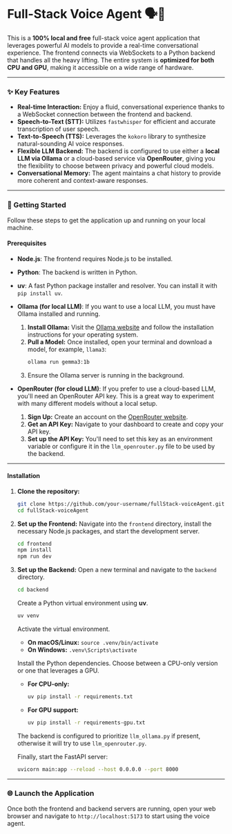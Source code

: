 # Full-Stack Voice Agent 🗣️🤖

This is a **100% local and free** full-stack voice agent application that leverages powerful AI models to provide a real-time conversational experience. The frontend connects via WebSockets to a Python backend that handles all the heavy lifting. The entire system is **optimized for both CPU and GPU**, making it accessible on a wide range of hardware.

-----

### ✨ Key Features

  * **Real-time Interaction:** Enjoy a fluid, conversational experience thanks to a WebSocket connection between the frontend and backend.
  * **Speech-to-Text (STT):** Utilizes `fastwhisper` for efficient and accurate transcription of user speech.
  * **Text-to-Speech (TTS):** Leverages the `kokoro` library to synthesize natural-sounding AI voice responses.
  * **Flexible LLM Backend:** The backend is configured to use either a **local LLM via Ollama** or a cloud-based service via **OpenRouter**, giving you the flexibility to choose between privacy and powerful cloud models.
  * **Conversational Memory:** The agent maintains a chat history to provide more coherent and context-aware responses.

-----

### 🚀 Getting Started

Follow these steps to get the application up and running on your local machine.

#### Prerequisites

  * **Node.js**: The frontend requires Node.js to be installed.

  * **Python**: The backend is written in Python.

  * **uv**: A fast Python package installer and resolver. You can install it with `pip install uv`.

  * **Ollama (for local LLM)**: If you want to use a local LLM, you must have Ollama installed and running.

    1.  **Install Ollama:** Visit the [Ollama website](https://ollama.com/) and follow the installation instructions for your operating system.
    2.  **Pull a Model:** Once installed, open your terminal and download a model, for example, `llama3`:
        ```bash
        ollama run gemma3:1b
        ```
    3.  Ensure the Ollama server is running in the background.

  * **OpenRouter (for cloud LLM)**: If you prefer to use a cloud-based LLM, you'll need an OpenRouter API key. This is a great way to experiment with many different models without a local setup.

    1.  **Sign Up:** Create an account on the [OpenRouter website](https://openrouter.ai/).
    2.  **Get an API Key:** Navigate to your dashboard to create and copy your API key.
    3.  **Set up the API Key:** You'll need to set this key as an environment variable or configure it in the `llm_openrouter.py` file to be used by the backend.

-----

#### Installation

1.  **Clone the repository:**

    ```bash
    git clone https://github.com/your-username/fullStack-voiceAgent.git
    cd fullStack-voiceAgent
    ```

2.  **Set up the Frontend:**
    Navigate into the `frontend` directory, install the necessary Node.js packages, and start the development server.

    ```bash
    cd frontend
    npm install
    npm run dev
    ```

3.  **Set up the Backend:**
    Open a new terminal and navigate to the `backend` directory.

    ```bash
    cd backend
    ```

    Create a Python virtual environment using **uv**.

    ```bash
    uv venv
    ```

    Activate the virtual environment.

      * **On macOS/Linux:** `source .venv/bin/activate`
      * **On Windows:** `.venv\Scripts\activate`

    Install the Python dependencies. Choose between a CPU-only version or one that leverages a GPU.

      * **For CPU-only:**
        ```bash
        uv pip install -r requirements.txt
        ```
      * **For GPU support:**
        ```bash
        uv pip install -r requirements-gpu.txt
        ```

    The backend is configured to prioritize `llm_ollama.py` if present, otherwise it will try to use `llm_openrouter.py`.

    Finally, start the FastAPI server:

    ```bash
    uvicorn main:app --reload --host 0.0.0.0 --port 8000
    ```

-----

### 🌐 Launch the Application

Once both the frontend and backend servers are running, open your web browser and navigate to `http://localhost:5173` to start using the voice agent.
